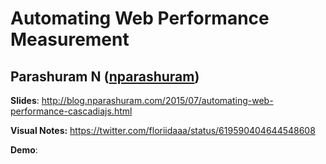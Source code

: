 # Automating Web Performance Measurement
## Parashuram N ([nparashuram](http://twitter.com/nparashuram))

**Slides**: http://blog.nparashuram.com/2015/07/automating-web-performance-cascadiajs.html

**Visual Notes:** https://twitter.com/floriidaaa/status/619590404644548608

**Demo**:

